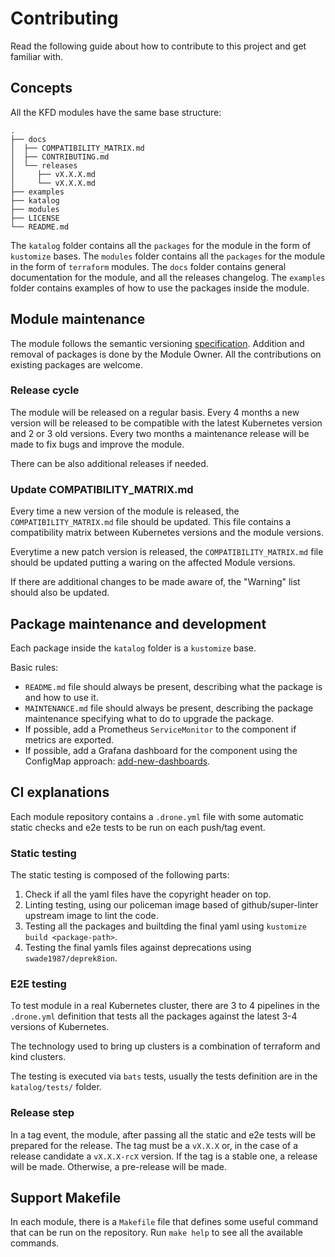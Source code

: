# Contributing

Read the following guide about how to contribute to this project and get
familiar with.

## Concepts

All the KFD modules have the same base structure:

```
.
├── docs
│  ├── COMPATIBILITY_MATRIX.md
│  ├── CONTRIBUTING.md
│  └── releases
│     ├── vX.X.X.md
│     └── vX.X.X.md
├── examples
├── katalog
├── modules
├── LICENSE
└── README.md
```

The `katalog` folder contains all the `packages` for the module in the form of `kustomize` bases.
The `modules` folder contains all the `packages` for the module in the form of `terraform` modules.
The `docs` folder contains general documentation for the module, and all the releases changelog.
The `examples` folder contains examples of how to use the packages inside the module.

## Module maintenance

The module follows the semantic versioning [specification](https://semver.org/spec/v2.0.0.html).
Addition and removal of packages is done by the Module Owner. All the contributions on existing packages are welcome.

### Release cycle

The module will be released on a regular basis. Every 4 months a new version will be released to be compatible with the latest
Kubernetes version and 2 or 3 old versions.
Every two months a maintenance release will be made to fix bugs and improve the module.

There can be also additional releases if needed.

### Update COMPATIBILITY_MATRIX.md

Every time a new version of the module is released, the `COMPATIBILITY_MATRIX.md` file should be updated.
This file contains a compatibility matrix between Kubernetes versions and the module versions.

Everytime a new patch version is released, the `COMPATIBILITY_MATRIX.md` file should be updated putting a waring on the
affected Module versions.

If there are additional changes to be made aware of, the "Warning" list should also be updated.

## Package maintenance and development

Each package inside the `katalog` folder is a `kustomize` base.

Basic rules:

- `README.md` file should always be present, describing what the package is and how to use it.
- `MAINTENANCE.md` file should always be present, describing the package maintenance specifying what to do to upgrade the package.
- If possible, add a Prometheus `ServiceMonitor` to the component if metrics are exported.
- If possible, add a Grafana dashboard for the component using the ConfigMap approach: [add-new-dashboards][add-new-dashboards].

## CI explanations

Each module repository contains a `.drone.yml` file with some automatic static checks and e2e tests to be run on each push/tag event.

### Static testing

The static testing is composed of the following parts:

1) Check if all the yaml files have the copyright header on top.
2) Linting testing, using our policeman image based of github/super-linter upstream image to lint the code.
3) Testing all the packages and builtding the final yaml using `kustomize build <package-path>`. 
4) Testing the final yamls files against deprecations using `swade1987/deprek8ion`.

### E2E testing

To test module in a real Kubernetes cluster, there are 3 to 4 pipelines in the `.drone.yml` definition that tests all
the packages against the latest 3-4 versions of Kubernetes.

The technology used to bring up clusters is a combination of terraform and kind clusters.

The testing is executed via `bats` tests, usually the tests definition are in the `katalog/tests/` folder.

### Release step

In a tag event, the module, after passing all the static and e2e tests will be prepared for the release. The tag must be a `vX.X.X` or, in the case of a release candidate
a `vX.X.X-rcX` version. 
If the tag is a stable one, a release will be made. Otherwise, a pre-release will be made.

## Support Makefile

In each module, there is a `Makefile` file that defines some useful command that can be run on the repository.
Run `make help` to see all the available commands.

<!-- Links -->

[add-new-dashboards]: https://github.com/sighupio/fury-kubernetes-monitoring/tree/master/katalog/grafana#add-new-dashboards
